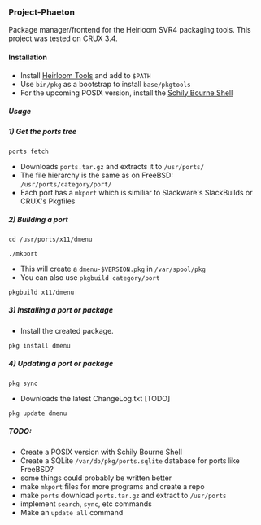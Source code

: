 ### Project-Phaeton
Package manager/frontend for the Heirloom SVR4 packaging tools.
This project was tested on CRUX 3.4.

#### Installation
* Install [Heirloom Tools](http://heirloom.sourceforge.net/) and add to `$PATH`
* Use `bin/pkg` as a bootstrap to install `base/pkgtools`
* For the upcoming POSIX version, install the [Schily Bourne Shell](http://schilytools.sourceforge.net/bosh.html)

##### Usage
##### 1) Get the ports tree 

`ports fetch`

* Downloads `ports.tar.gz` and extracts it to `/usr/ports/`
* The file hierarchy is the same as on FreeBSD: `/usr/ports/category/port/`
* Each port has a `mkport` which is similiar to Slackware's SlackBuilds or CRUX's Pkgfiles

##### 2) Building a port

`cd /usr/ports/x11/dmenu`

`./mkport`

* This will create a `dmenu-$VERSION.pkg` in `/var/spool/pkg`
* You can also use `pkgbuild category/port`

`pkgbuild x11/dmenu`

##### 3) Installing a port or package
* Install the created package. 

`pkg install dmenu`

##### 4) Updating a port or package
`pkg sync`

* Downloads the latest ChangeLog.txt [TODO]

`pkg update dmenu`

##### TODO:
* Create a POSIX version with Schily Bourne Shell 
* Create a SQLite `/var/db/pkg/ports.sqlite` database for ports like FreeBSD? 
* some things could probably be written better
* make `mkport` files for more programs and  create a repo
* make `ports` download `ports.tar.gz` and extract to `/usr/ports`
* implement `search`, `sync`, etc commands
* Make an `update all` command


   

